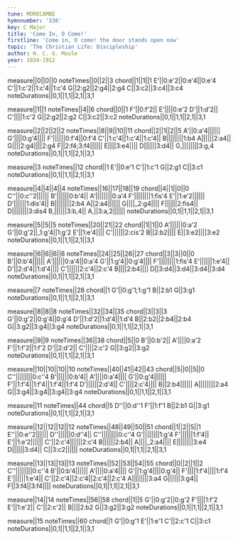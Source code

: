 ```yaml
---
tune: MORECAMBE
hymnnumber: '336'
key: C Major
title: 'Come In, O Come!'
firstline: 'Come in, O come! the door stands open now'
topic: 'The Christian Life: Discipleship'
author: H. C. G. Moule
year: 1834-1912
---
```

measure||0||0||0
noteTimes||0||2||3
chord||1||1||1
E'||0:e'2||0:e'4||0:e'4
C'||1:c'2||1:c'4||1:c'4
G||2:g2||2:g4||2:g4
C||3:c2||3:c4||3:c4
noteDurations||0,1||1,1||2,1||3,1

measure||1||1
noteTimes||4||6
chord||0||1
F'||0:f'2||
E'||||0:e'2
D'||1:d'2||
C'||||1:c'2
G||2:g2||2:g2
C||3:c2||3:c2
noteDurations||0,1||1,1||2,1||3,1

measure||2||2||2||2
noteTimes||8||9||10||11
chord||2||1||2||5
A'||0:a'4||||||
G'||||0:g'4||||
F'||||||0:f'4||0:f'4
C'||1:c'4||1:c'4||1:c'4||
B||||||||1:b4
A||||||2:a4||
G||||2:g4||||2:g4
F||2:f4;3:f4||||||
E||||3:e4||||
D||||||3:d4||
G,||||||||3:g,4
noteDurations||0,1||1,1||2,1||3,1

measure||3
noteTimes||12
chord||1
E'||0:e'1
C'||1:c'1
G||2:g1
C||3:c1
noteDurations||0,1||1,1||2,1||3,1

measure||4||4||4||4
noteTimes||16||17||18||19
chord||4||1||0||0
C''||0:c''2||||||
B'||||||0:b'4||
A'||||||||0:a'4
F'||||||||1:fis'4
E'||1:e'2||||||
D'||||||1:dis'4||
B||||||||2:b4
A||2:a4||||||
G||||_2:g4||||
F||||||2:fis4||
D||||||||3:dis4
B,||||||3:b,4||
A,||3:a,2||||||
noteDurations||0,1||1,1||2,1||3,1

measure||5||5||5
noteTimes||20||21||22
chord||1||1||0
A'||||||0:a'2
G'||0:g'2||_1:g'4||1:g'2
E'||1:e'4||||
C'||||||2:cis'2
B||2:b2||||
E||3:e2||||3:e2
noteDurations||0,1||1,1||2,1||3,1

measure||6||6||6||6
noteTimes||24||25||26||27
chord||3||3||0||0
B'||0:b'4||||||
A'||||||0:a'4||0:a'4
G'||1:g'4||0:g'4||||
F'||||||||1:fis'4
E'||||||1:e'4||
D'||2:d'4||1:d'4||||
C'||||||2:c'4||2:c'4
B||||2:b4||||
D||3:d4||3:d4||3:d4||3:d4
noteDurations||0,1||1,1||2,1||3,1

measure||7
noteTimes||28
chord||1
G'||0:g'1;1:g'1
B||2:b1
G||3:g1
noteDurations||0,1||1,1||2,1||3,1

measure||8||8||8
noteTimes||32||34||35
chord||3||3||3
G'||0:g'2||0:g'4||0:g'4
D'||1:d'2||1:d'4||1:d'4
B||2:b2||2:b4||2:b4
G||3:g2||3:g4||3:g4
noteDurations||0,1||1,1||2,1||3,1

measure||9||9
noteTimes||36||38
chord||5||0
B'||0:b'2||
A'||||0:a'2
F'||1:f'2||1:f'2
D'||2:d'2||
C'||||2:c'2
G||3:g2||3:g2
noteDurations||0,1||1,1||2,1||3,1

measure||10||10||10||10
noteTimes||40||41||42||43
chord||5||0||5||0
C''||||||||0:c''4
B'||||||0:b'4||
A'||||0:a'4||||
G'||0:g'4||||||
F'||1:f'4||1:f'4||1:f'4||1:f'4
D'||||||2:d'4||
C'||||2:c'4||||
B||2:b4||||||
A||||||||2:a4
G||3:g4||3:g4||3:g4||3:g4
noteDurations||0,1||1,1||2,1||3,1

measure||11
noteTimes||44
chord||5
D''||0:d''1
F'||1:f'1
B||2:b1
G||3:g1
noteDurations||0,1||1,1||2,1||3,1

measure||12||12||12||12
noteTimes||48||49||50||51
chord||1||2||5||1
E''||0:e''2||||||
D''||||||0:d''4||
C''||||||||0:c''4
G'||||||||1:g'4
F'||||||1:f'4||
E'||1:e'2||||||
C'||2:c'4||||||2:c'4
B||||||2:b4||
A||||_2:a4||||
E||||||||3:e4
D||||||3:d4||
C||3:c2||||||
noteDurations||0,1||1,1||2,1||3,1

measure||13||13||13||13
noteTimes||52||53||54||55
chord||0||2||1||2
C''||||||||0:c''4
B'||0:b'4||||||
A'||||0:a'4||||
G'||1:g'4||||0:g'4||
F'||||1:f'4||||1:f'4
E'||||||1:e'4||
C'||2:c'4||2:c'4||2:c'4||2:c'4
A||||||||3:a4
G||||||3:g4||
F||3:f4||3:f4||||
noteDurations||0,1||1,1||2,1||3,1

measure||14||14
noteTimes||56||58
chord||1||5
G'||0:g'2||0:g'2
F'||||1:f'2
E'||1:e'2||
C'||2:c'2||
B||||2:b2
G||3:g2||3:g2
noteDurations||0,1||1,1||2,1||3,1

measure||15
noteTimes||60
chord||1
G'||0:g'1
E'||1:e'1
C'||2:c'1
C||3:c1
noteDurations||0,1||1,1||2,1||3,1

